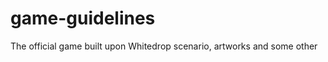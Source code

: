 game-guidelines
===============

The official game built upon Whitedrop scenario, artworks and some other
